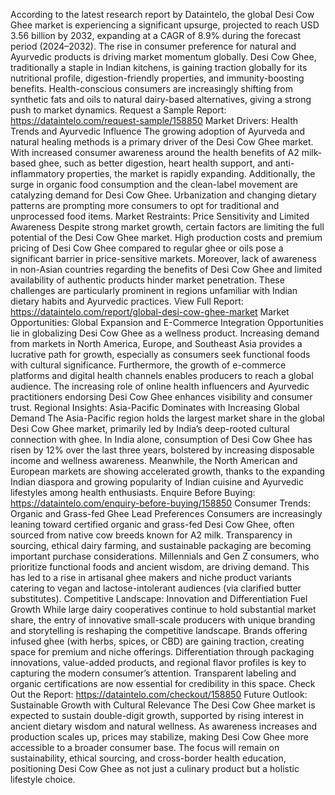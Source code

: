 According to the latest research report by Dataintelo, the global Desi Cow Ghee market is experiencing a significant upsurge, projected to reach USD 3.56 billion by 2032, expanding at a CAGR of 8.9% during the forecast period (2024–2032). The rise in consumer preference for natural and Ayurvedic products is driving market momentum globally.
Desi Cow Ghee, traditionally a staple in Indian kitchens, is gaining traction globally for its nutritional profile, digestion-friendly properties, and immunity-boosting benefits. Health-conscious consumers are increasingly shifting from synthetic fats and oils to natural dairy-based alternatives, giving a strong push to market dynamics.
Request a Sample Report: https://dataintelo.com/request-sample/158850
Market Drivers: Health Trends and Ayurvedic Influence
The growing adoption of Ayurveda and natural healing methods is a primary driver of the Desi Cow Ghee market. With increased consumer awareness around the health benefits of A2 milk-based ghee, such as better digestion, heart health support, and anti-inflammatory properties, the market is rapidly expanding.
Additionally, the surge in organic food consumption and the clean-label movement are catalyzing demand for Desi Cow Ghee. Urbanization and changing dietary patterns are prompting more consumers to opt for traditional and unprocessed food items.
Market Restraints: Price Sensitivity and Limited Awareness
Despite strong market growth, certain factors are limiting the full potential of the Desi Cow Ghee market. High production costs and premium pricing of Desi Cow Ghee compared to regular ghee or oils pose a significant barrier in price-sensitive markets.
Moreover, lack of awareness in non-Asian countries regarding the benefits of Desi Cow Ghee and limited availability of authentic products hinder market penetration. These challenges are particularly prominent in regions unfamiliar with Indian dietary habits and Ayurvedic practices.
View Full Report: https://dataintelo.com/report/global-desi-cow-ghee-market
Market Opportunities: Global Expansion and E-Commerce Integration
Opportunities lie in globalizing Desi Cow Ghee as a wellness product. Increasing demand from markets in North America, Europe, and Southeast Asia provides a lucrative path for growth, especially as consumers seek functional foods with cultural significance.
Furthermore, the growth of e-commerce platforms and digital health channels enables producers to reach a global audience. The increasing role of online health influencers and Ayurvedic practitioners endorsing Desi Cow Ghee enhances visibility and consumer trust.
Regional Insights: Asia-Pacific Dominates with Increasing Global Demand
The Asia-Pacific region holds the largest market share in the global Desi Cow Ghee market, primarily led by India’s deep-rooted cultural connection with ghee. In India alone, consumption of Desi Cow Ghee has risen by 12% over the last three years, bolstered by increasing disposable income and wellness awareness.
Meanwhile, the North American and European markets are showing accelerated growth, thanks to the expanding Indian diaspora and growing popularity of Indian cuisine and Ayurvedic lifestyles among health enthusiasts.
Enquire Before Buying: https://dataintelo.com/enquiry-before-buying/158850
Consumer Trends: Organic and Grass-fed Ghee Lead Preferences
Consumers are increasingly leaning toward certified organic and grass-fed Desi Cow Ghee, often sourced from native cow breeds known for A2 milk. Transparency in sourcing, ethical dairy farming, and sustainable packaging are becoming important purchase considerations.
Millennials and Gen Z consumers, who prioritize functional foods and ancient wisdom, are driving demand. This has led to a rise in artisanal ghee makers and niche product variants catering to vegan and lactose-intolerant audiences (via clarified butter substitutes).
Competitive Landscape: Innovation and Differentiation Fuel Growth
While large dairy cooperatives continue to hold substantial market share, the entry of innovative small-scale producers with unique branding and storytelling is reshaping the competitive landscape. Brands offering infused ghee (with herbs, spices, or CBD) are gaining traction, creating space for premium and niche offerings.
Differentiation through packaging innovations, value-added products, and regional flavor profiles is key to capturing the modern consumer’s attention. Transparent labeling and organic certifications are now essential for credibility in this space.
Check Out the Report: https://dataintelo.com/checkout/158850
Future Outlook: Sustainable Growth with Cultural Relevance
The Desi Cow Ghee market is expected to sustain double-digit growth, supported by rising interest in ancient dietary wisdom and natural wellness. As awareness increases and production scales up, prices may stabilize, making Desi Cow Ghee more accessible to a broader consumer base.
The focus will remain on sustainability, ethical sourcing, and cross-border health education, positioning Desi Cow Ghee as not just a culinary product but a holistic lifestyle choice.
